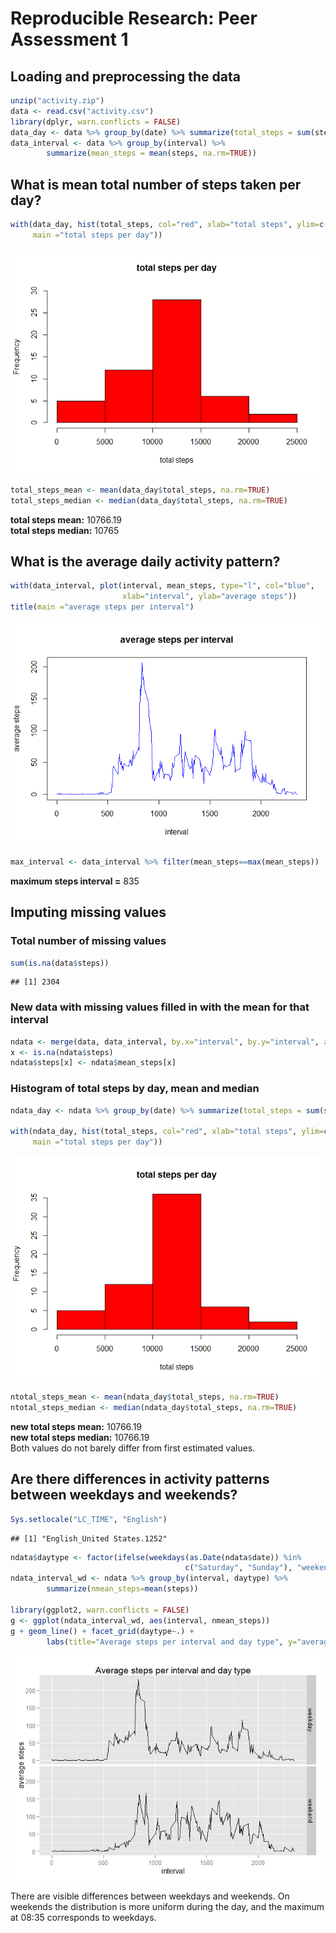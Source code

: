 # Reproducible Research: Peer Assessment 1

## Loading and preprocessing the data

```r
unzip("activity.zip")
data <- read.csv("activity.csv")
library(dplyr, warn.conflicts = FALSE)
data_day <- data %>% group_by(date) %>% summarize(total_steps = sum(steps))
data_interval <- data %>% group_by(interval) %>% 
        summarize(mean_steps = mean(steps, na.rm=TRUE))
```


## What is mean total number of steps taken per day?

```r
with(data_day, hist(total_steps, col="red", xlab="total steps", ylim=c(0,30), 
     main ="total steps per day"))
```

![](PA1_template_files/figure-html/steps_per_day-1.png) 

```r
total_steps_mean <- mean(data_day$total_steps, na.rm=TRUE)
total_steps_median <- median(data_day$total_steps, na.rm=TRUE)
```

**total steps mean:** 10766.19  
**total steps median:** 10765  
  

## What is the average daily activity pattern?

```r
with(data_interval, plot(interval, mean_steps, type="l", col="blue", 
                         xlab="interval", ylab="average steps"))
title(main ="average steps per interval")
```

![](PA1_template_files/figure-html/steps_per_interval-1.png) 

```r
max_interval <- data_interval %>% filter(mean_steps==max(mean_steps))
```

**maximum steps interval =** 835  
  

## Imputing missing values
### Total number of missing values

```r
sum(is.na(data$steps))
```

```
## [1] 2304
```
### New data with missing values filled in with the mean for that interval

```r
ndata <- merge(data, data_interval, by.x="interval", by.y="interval", all=TRUE)
x <- is.na(ndata$steps)
ndata$steps[x] <- ndata$mean_steps[x]
```
### Histogram of total steps by day, mean and median

```r
ndata_day <- ndata %>% group_by(date) %>% summarize(total_steps = sum(steps))

with(ndata_day, hist(total_steps, col="red", xlab="total steps", ylim=c(0,35), 
     main ="total steps per day"))
```

![](PA1_template_files/figure-html/new_steps_per_day-1.png) 

```r
ntotal_steps_mean <- mean(ndata_day$total_steps, na.rm=TRUE)
ntotal_steps_median <- median(ndata_day$total_steps, na.rm=TRUE)
```

**new total steps mean:** 10766.19  
**new total steps median:** 10766.19  
Both values do not barely differ from first estimated values.  

## Are there differences in activity patterns between weekdays and weekends?

```r
Sys.setlocale("LC_TIME", "English")
```

```
## [1] "English_United States.1252"
```

```r
ndata$daytype <- factor(ifelse(weekdays(as.Date(ndata$date)) %in% 
                                       c("Saturday", "Sunday"), "weekend", "weekday"))
ndata_interval_wd <- ndata %>% group_by(interval, daytype) %>%
        summarize(nmean_steps=mean(steps))

library(ggplot2, warn.conflicts = FALSE)
g <- ggplot(ndata_interval_wd, aes(interval, nmean_steps))
g + geom_line() + facet_grid(daytype~.) + 
        labs(title="Average steps per interval and day type", y="average steps")
```

![](PA1_template_files/figure-html/steps_per_interval&daytype-1.png) 
  
There are visible differences between weekdays and weekends. On weekends the distribution
is more uniform during the day, and the maximum at 08:35 corresponds to weekdays.  


